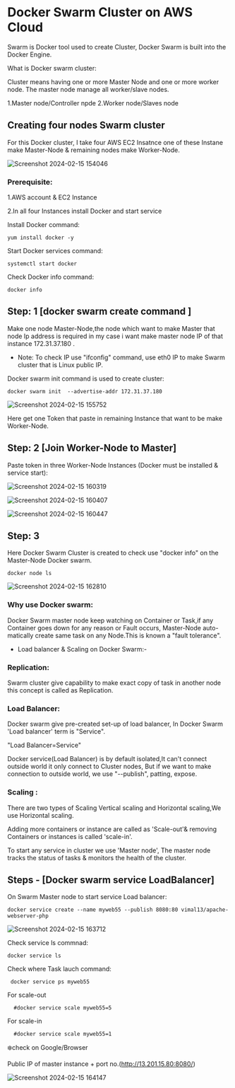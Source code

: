 # Docker Swarm Cluster on AWS Cloud

Swarm is Docker tool used to create Cluster, Docker Swarm is built into the Docker Engine.           

What is Docker swarm cluster:

Cluster means having one or more Master Node and one or more worker node. The master node manage all worker/slave nodes.
 
1.Master node/Controller npde
2.Worker node/Slaves node 

## Creating four nodes Swarm cluster
 
For this Docker cluster, I take four AWS EC2 Insatnce one of these Instane make Master-Node & remaining nodes make Worker-Node.

![Screenshot 2024-02-15 154046](https://github.com/Pratikshinde55/DockerSwarm/assets/145910708/454417b7-ce3e-4def-b8c0-d9aaede85827)


### Prerequisite:
 
 1.AWS account & EC2 Instance 

 2.In all four Instances install Docker and start service

Install Docker command:

    yum install docker -y

Start Docker services command:

    systemctl start docker

Check Docker info command:

    docker info 

## Step: 1  [docker swarm create command ]

Make one node Master-Node,the node which want to make Master that node Ip address is required in my case i want make master node IP of that instance 172.31.37.180 .

- Note: To check IP use "ifconfig" command, use eth0 IP to make Swarm cluster that is Linux public IP.
   
Docker swarm init command is used to create cluster:

    docker swarm init  --advertise-addr 172.31.37.180

 ![Screenshot 2024-02-15 155752](https://github.com/Pratikshinde55/DockerSwarm/assets/145910708/fa8dafd9-f4f1-4983-85ec-88d8fca9f3c2)

Here get one Token that paste in remaining Instance that want to be make Worker-Node.

## Step: 2 [Join Worker-Node to Master]

Paste token in three Worker-Node Instances (Docker must be installed & service start):

![Screenshot 2024-02-15 160319](https://github.com/Pratikshinde55/DockerSwarm/assets/145910708/733053a9-dff7-47a9-9020-f72d064f9b5b)
         
![Screenshot 2024-02-15 160407](https://github.com/Pratikshinde55/DockerSwarm/assets/145910708/a2b2fa49-d1e1-4452-97b0-203eb22c682a)

![Screenshot 2024-02-15 160447](https://github.com/Pratikshinde55/DockerSwarm/assets/145910708/b1b40f3c-5b3b-4753-b732-5035d252066f)

## Step: 3
 
Here Docker Swarm Cluster is created to check use "docker info" on the Master-Node Docker swarm. 

    docker node ls
          
![Screenshot 2024-02-15 162810](https://github.com/Pratikshinde55/DockerSwarm/assets/145910708/36a28ee3-7c56-4bac-bc12-55e1abd726f8)

### Why use Docker swarm:

Docker Swarm master node keep watching on Container or Task,if any Container goes down for any reason or Fault occurs, Master-Node auto-matically create same task on any Node.This is known a "fault tolerance".
   
- Load balancer & Scaling on Docker Swarm:-

### Replication:

Swarm cluster give capability to make exact copy of task in another node this concept is called as Replication.

### Load Balancer:

Docker swarm give pre-created set-up of load balancer, In Docker Swarm 'Load balancer' term is "Service".

"Load Balancer=Service"
        
Docker service(Load Balancer) is by default isolated,It can't connect outside world it only connect to Cluster nodes, But if we want to make connection to outside world, we use "--publish", patting, expose.

### Scaling :

There are two types of Scaling Vertical scaling and Horizontal scaling,We use Horizontal scaling.

Adding more containers or instance are called as 'Scale-out'& removing Containers or instances is called 'scale-in'.

To start any service in cluster we use 'Master node', The master node tracks the status of tasks & monitors the health of the cluster.

## Steps - [Docker swarm service LoadBalancer]

On Swarm Master node to start service Load balancer:

    docker service create --name myweb55 --publish 8080:80 vimal13/apache-webserver-php
    
![Screenshot 2024-02-15 163712](https://github.com/Pratikshinde55/DockerSwarm/assets/145910708/2ee50920-f644-46b8-b699-6d8282e656ed)

Check service ls commnad:

    docker service ls 

 Check where Task lauch command:
 
     docker service ps myweb55 

For scale-out

      #docker service scale myweb55=5

For scale-in

      #docker service scale myweb55=1

❄️check on Google/Browser


Public IP of master instance + port no.(http://13.201.15.80:8080/)

![Screenshot 2024-02-15 164147](https://github.com/Pratikshinde55/DockerSwarm/assets/145910708/972d9b4b-9646-42cd-9aad-8c7945f29344)

    
    
